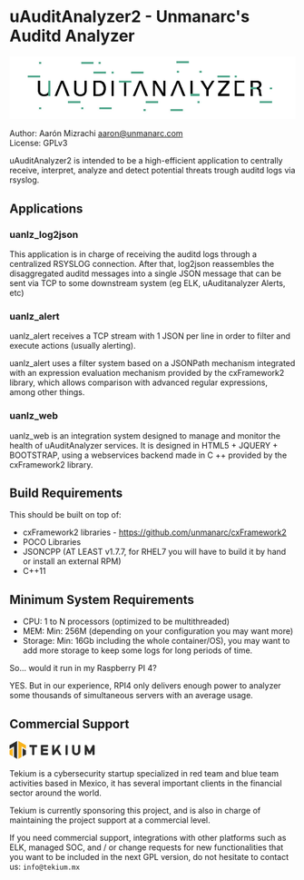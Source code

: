 # uAuditAnalyzer2 - Unmanarc's Auditd Analyzer

![uAuditAnalyzer](art/logo.jpg)

Author: Aarón Mizrachi <aaron@unmanarc.com>  
License: GPLv3  

uAuditAnalyzer2 is intended to be a high-efficient application to centrally receive, interpret, analyze and detect potential threats trough auditd logs via rsyslog.

## Applications

### uanlz_log2json

This application is in charge of receiving the auditd logs through a centralized RSYSLOG connection. After that, log2json reassembles the disaggregated auditd messages into a single JSON message that can be sent via TCP to some downstream system (eg ELK, uAuditanalyzer Alerts, etc)

### uanlz_alert

uanlz_alert receives a TCP stream with 1 JSON per line in order to filter and execute actions (usually alerting).

uanlz_alert uses a filter system based on a JSONPath mechanism integrated with an expression evaluation mechanism provided by the cxFramework2 library, which allows comparison with advanced regular expressions, among other things.

### uanlz_web

uanlz_web is an integration system designed to manage and monitor the health of uAuditAnalyzer services. It is designed in HTML5 + JQUERY + BOOTSTRAP, using a webservices backend made in C ++ provided by the cxFramework2 library.

## Build Requirements 

This should be built on top of:

- cxFramework2 libraries - https://github.com/unmanarc/cxFramework2
- POCO Libraries
- JSONCPP (AT LEAST v1.7.7, for RHEL7 you will have to build it by hand or install an external RPM)
- C++11

## Minimum System Requirements

- CPU: 1 to N processors (optimized to be multithreaded)
- MEM: Min: 256M (depending on your configuration you may want more)
- Storage: Min: 16Gb including the whole container/OS), you may want to add more storage to keep some logs for long periods of time.

So... would it run in my Raspberry PI 4? 

YES. But in our experience, RPI4 only delivers enough power to analyzer some thousands of simultaneous servers with an average usage.

## Commercial Support
   
          
![Tekium](art/tekium_slogo.jpeg)

Tekium is a cybersecurity startup specialized in red team and blue team activities based in Mexico, it has several important clients in the financial sector around the world.

Tekium is currently sponsoring this project, and is also in charge of maintaining the project support at a commercial level.

If you need commercial support, integrations with other platforms such as ELK, managed SOC, and / or change requests for new functionalities that you want to be included in the next GPL version, do not hesitate to contact us: `info@tekium.mx`